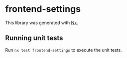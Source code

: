 # frontend-settings

This library was generated with [Nx](https://nx.dev).

## Running unit tests

Run `nx test frontend-settings` to execute the unit tests.
